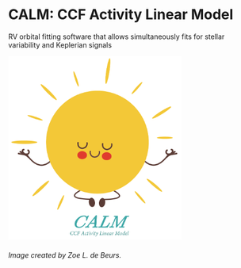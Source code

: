 # CALM: CCF Activity Linear Model
 RV orbital fitting software that allows simultaneously fits for stellar variability and Keplerian signals

<img src="final_calm_lil_star_V2.png" alt="CALM_Logo" width="350"/>

###### Image created by Zoe L. de Beurs. 

